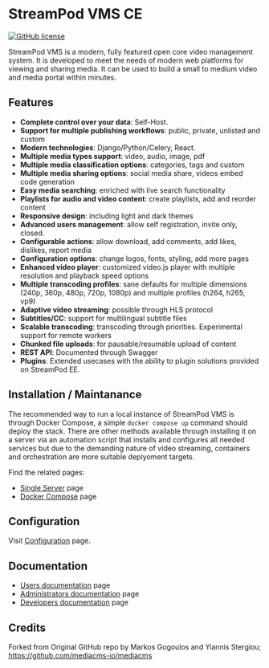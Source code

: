 # StreamPod VMS CE
 
[![GitHub license](https://img.shields.io/badge/License-MIT%20v3-blue.svg)](https://raw.githubusercontent.com/blowleaf/streampodvms/main/LICENSE)

StreamPod VMS is a modern, fully featured open core video management system. It is developed to meet the needs of modern web platforms for viewing and sharing media. It can be used to build a small to medium video and media portal within minutes. 

## Features

- **Complete control over your data**: Self-Host. 
- **Support for multiple publishing workflows**: public, private, unlisted and custom
- **Modern technologies**: Django/Python/Celery, React.
- **Multiple media types support**: video, audio,  image, pdf
- **Multiple media classification options**: categories, tags and custom
- **Multiple media sharing options**: social media share, videos embed code generation
- **Easy media searching**: enriched with live search functionality
- **Playlists for audio and video content**: create playlists, add and reorder content
- **Responsive design**: including light and dark themes
- **Advanced users management**: allow self registration, invite only, closed.
- **Configurable actions**: allow download, add comments, add likes, dislikes, report media
- **Configuration options**: change logos, fonts, styling, add more pages
- **Enhanced video player**: customized video.js player with multiple resolution and playback speed options
- **Multiple transcoding profiles**: sane defaults for multiple dimensions (240p, 360p, 480p, 720p, 1080p) and multiple profiles (h264, h265, vp9)
- **Adaptive video streaming**: possible through HLS protocol
- **Subtitles/CC**: support for multilingual subtitle files
- **Scalable transcoding**: transcoding through priorities. Experimental support for remote workers
- **Chunked file uploads**: for pausable/resumable upload of content
- **REST API**: Documented through Swagger
- **Plugins**: Extended usecases with the ability to plugin solutions provided on StreamPod EE.

## Installation / Maintanance

The recommended way to run a local instance of StreamPod VMS is through Docker Compose, a simple ```docker compose up``` command should deploy the stack. There are other methods available through installing it on a server via an automation script that installs and configures all needed services but due to the demanding nature of video streaming, containers and orchestration are more suitable deplyoment targets. 

Find the related pages:

* [Single Server](docs/admins_docs.md#2-server-installation) page
* [Docker Compose](docs/admins_docs.md#3-docker-installation) page

## Configuration

Visit [Configuration](docs/admins_docs.md#5-configuration) page.


## Documentation

* [Users documentation](docs/user_docs.md) page
* [Administrators documentation](docs/admins_docs.md) page
* [Developers documentation](docs/developers_docs.md) page

## Credits

Forked from Original GitHub repo by Markos Gogoulos and Yiannis Stergiou; https://github.com/mediacms-io/mediacms


